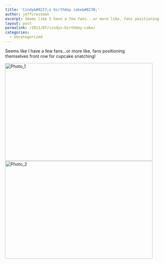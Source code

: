 ```yaml
---
title: 'Cindy&#8217;s birthday cake&#8230;'
author: jeffcressman
excerpt: Seems like I have a few fans...or more like, fans positioning themselves front row for cupcake snatching!
layout: post
permalink: /2011/07/cindys-birthday-cake/
categories:
  - Uncategorized
---
```

Seems like I have a few fans&#8230;or more like, fans positioning   
themselves front row for cupcake snatching! 

<div class='p_embed p_image_embed'>
  <img alt="Photo_1" height="319" src="http://meyouandeverythingwedo.files.wordpress.com/2011/07/photo_1.jpg?w=300" width="480" /><img alt="Photo_2" height="319" src="http://meyouandeverythingwedo.files.wordpress.com/2011/07/photo_21.jpg?w=300" width="480" />
</div>